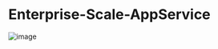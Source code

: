# Enterprise-Scale-AppService
![image](https://user-images.githubusercontent.com/37597107/123334717-59e3a080-d4f8-11eb-81f9-f97ebd530e02.png)
